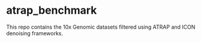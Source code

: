 # atrap_benchmark
This repo contains the 10x Genomic datasets filtered using ATRAP and ICON denoising frameworks.
